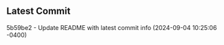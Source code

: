 
## Latest Commit
5b59be2 - Update README with latest commit info (2024-09-04 10:25:06 -0400) <Yunxi-Zhou>
